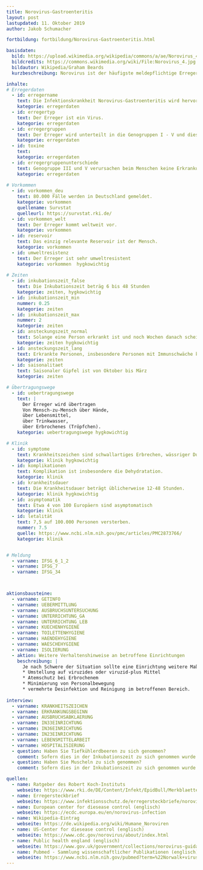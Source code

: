 ```yaml
---
title: Norovirus-Gastroenteritis
layout: post
lastupdated: 11. Oktober 2019
author: Jakob Schumacher

fortbildung: fortbildung/Norovirus-Gastroenteritis.html

basisdaten:
  bild: https://upload.wikimedia.org/wikipedia/commons/a/ae/Norovirus_4.jpg
  bildcredits: https://commons.wikimedia.org/wiki/File:Norovirus_4.jpg
  bildautor: Wikipedia/Graham Beards
  kurzbeschreibung: Norovirus ist der häufigste meldepflichtige Erreger, dementsprechend ist die Ermittlung durch die Gesundheitsämter sehr häufig. Norovirus ist für viele Todesfälle in Ländern mit einem anderen Entwicklungsstadium verantwortlich.

inhalte:  
# Erregerdaten
  - id: erregername
    text: Die Infektionskrankheit Norovirus-Gastroenteritis wird hervorgerufen durch Norovirus.
    kategorie: erregerdaten
  - id: erregertyp
    text: Der Erreger ist ein Virus.
    kategorie: erregerdaten
  - id: erregergruppen
    text: Der Erreger wird unterteilt in die Genogruppen I - V und diese wiederum in Genotypen. 
    kategorie: erregerdaten
  - id: toxine
    text: 
    kategorie: erregerdaten
  - id: erregergruppenunterschiede
    text: Genogruppe III und V verursachen beim Menschen keine Erkrankung. Anhand der Genogruppe kann etwas über die Herkunft des Erregers gesagt werden.
    kategorie: erregerdaten
    
# Vorkommen
  - id: vorkommen_deu
    text: 80.000 Fälle werden in Deutschland gemeldet.
    kategorie: vorkommen
    quellename: Survstat
    quelleurl: https://survstat.rki.de/
  - id: vorkommen_welt
    text: Der Erreger kommt weltweit vor.
    kategorie: vorkommen
  - id: reservoir
    text: Das einzig relevante Reservoir ist der Mensch. 
    kategorie: vorkommen
  - id: umweltresistenz
    text: Der Erreger ist sehr umweltresistent
    kategorie: vorkommen  hygkowichtig
    
# Zeiten
  - id: inkubationszeit_false
    text: Die Inkubationszeit beträg 6 bis 48 Stunden
    kategorie: zeiten, hygkowichtig
  - id: inkubationszeit_min
    nummer: 0.25
    kategorie: zeiten
  - id: inkubationszeit_max
    nummer: 2
    kategorie: zeiten
  - id: ansteckungszeit_normal
    text: Solange eine Person erkrankt ist und noch Wochen danach scheidet sie den Erreger aus (aus pragmatischen Gründen wird empfohlen die Isolierungsmaßnahmen 48h nach Ende der Symptome aufzuheben)
    kategorie: zeiten hygkowichtig
  - id: ansteckungszeit_lang 
    text: Erkrankte Personen, insbesondere Personen mit Immunschwäche können den Erreger noch lange Zeit ausscheiden
    kategorie: zeiten
  - id: saisonalitaet
    text: Saisonaler Gipfel ist von Oktober bis März
    kategorie: zeiten

# Übertragungswege
  - id: uebertragungswege
    text: | 
      Der Erreger wird übertragen 
      Von Mensch-zu-Mensch über Hände,
      über Lebensmittel, 
      über Trinkwasser,
      über Erbrochenes (Tröpfchen).
    kategorie: uebertragungswege hygkowichtig

# Klinik
  - id: symptome
    text: Krankheitszeichen sind schwallartiges Erbrechen, wässriger Durchfall, ein akutem Beginn, einem starken Krankheitsgefühl und leichtem Fieber. 
    kategorie: klinik hygkowichtig
  - id: komplikationen
    text: Komplikation ist insbesondere die Dehydratation.
    kategorie: klinik
  - id: krankheitsdauer
    text: Die Krankheitsdauer beträgt üblicherweise 12-48 Stunden.
    kategorie: klinik hygkowichtig
  - id: asymptomatik
    text: Etwa 4 von 100 Europäern sind asymptomatisch
    kategorie: klinik
  - id: letalität
    text: 7,5 auf 100.000 Personen versterben.
    nummer: 7.5
    quelle: https://www.ncbi.nlm.nih.gov/pmc/articles/PMC2873766/
    kategorie: klinik


# Meldung
  - varname: IFSG_6_1_2
  - varname: IFSG_7
  - varname: IFSG_34 



aktionsbausteine:
  - varname: GETINFO
  - varname: UEBERMITTLUNG
  - varname: AUSBRUCHSUNTERSUCHUNG
  - varname: UNTERRICHTUNG_GA
  - varname: UNTERRICHTUNG_LEB
  - varname: KUECHENHYGIENE
  - varname: TOILETTENHYGIENE
  - varname: HAENDEHYGIENE
  - varname: WAESCHEHYGIENE
  - varname: ISOLIERUNG
  - aktion: Weitere Verhaltenshinweise an betroffene Einrichtungen
    beschreibung: | 
      Je nach Schwere der Situation sollte eine Einrichtung weitere Maßnahmen unternehmen: 
      * Umstellung auf viruzides oder viruzid-plus Mittel 
      * Atemschutz bei Erbrochenem 
      * Minimierung von Personalbewegung
      * vermehrte Desinfektion und Reinigung im betroffenen Bereich.
      
interview:     
  - varname: KRANKHEITSZEICHEN
  - varname: ERKRANKUNGSBEGINN
  - varname: AUSBRUCHSABKLAERUNG
  - varname: IN33EINRICHTUNG
  - varname: IN36EINRICHTUNG
  - varname: IN23EINRICHTUNG
  - varname: LEBENSMITTELARBEIT
  - varname: HOSPITALISIERUNG
  - question: Haben Sie Tiefkühlerdbeeren zu sich genommen?
    comment: Sofern dies in der Inkubationszeit zu sich genommen wurde sollte der genaue Name des Produktes und weitere Informationen in einen öffentlichen Kommentar eingetragen werden.
  - question: Haben Sie Muscheln zu sich genommen?
    comment: Sofern dies in der Inkubationszeit zu sich genommen wurde sollte der genaue Name des Produktes bzw. der Verzehrsort und weitere Informationen in einen öffentlichen Kommentar eingetragen werden.

quellen:
  - name: Ratgeber des Robert Koch-Instituts
    webseite: https://www.rki.de/DE/Content/Infekt/EpidBull/Merkblaetter/Ratgeber_Noroviren.html
  - name: Erregersteckbrief
    webseite: https://www.infektionsschutz.de/erregersteckbriefe/noroviren/
  - name: European center for diesease control (englisch)
    webseite: https://ecdc.europa.eu/en/norovirus-infection
  - name: Wikipedia-Eintrag
    webseite: https://de.wikipedia.org/wiki/Humane_Noroviren
  - name: US-Center for diesease control (englisch)
    webseite: https://www.cdc.gov/norovirus/about/index.html
  - name: Public health england (englisch)
    webseite: https://www.gov.uk/government/collections/norovirus-guidance-data-and- - analysis
  - name: Pubmed - Sammlung wissenschaftlicher Publikationen (englisch)
    webseite: https://www.ncbi.nlm.nih.gov/pubmed?term=%22Norwalk+virus%22%5BMesh%5D
---
```

